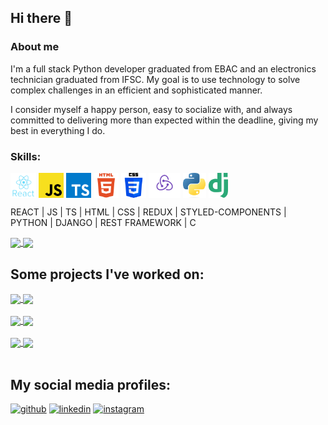 ## Hi there 👋
### About me
I'm a full stack Python developer graduated from EBAC and an electronics technician graduated from IFSC. My goal is to use technology to solve complex challenges in an efficient and sophisticated manner.

I consider myself a happy person, easy to socialize with, and always committed to delivering more than expected within the deadline, giving my best in everything I do.

### Skills:

<img height=40 align="center" src="https://github.com/MarcosMantovani/MarcosMantovani/blob/main/icons/react.png" /> <img height=40 align="center" src="https://github.com/MarcosMantovani/MarcosMantovani/blob/main/icons/js.png" /> <img height=40 align="center" src="https://github.com/MarcosMantovani/MarcosMantovani/blob/main/icons/ts.png" /> <img height=40 align="center" src="https://github.com/MarcosMantovani/MarcosMantovani/blob/main/icons/html.png" /> <img height=40 align="center" src="https://github.com/MarcosMantovani/MarcosMantovani/blob/main/icons/css.png" /> <img height=40 align="center" src="https://github.com/MarcosMantovani/MarcosMantovani/blob/main/icons/redux.png" /> <img height=40 align="center" src="https://github.com/MarcosMantovani/MarcosMantovani/blob/main/icons/python.png" /> <img height=40 align="center" src="https://github.com/MarcosMantovani/MarcosMantovani/blob/main/icons/django.png" />

REACT | JS | TS | HTML | CSS | REDUX | STYLED-COMPONENTS | PYTHON | DJANGO | REST FRAMEWORK | C

<a href="https://github.com/anuraghazra/github-readme-stats">
  <img height=200 align="center" src="https://github-readme-stats.vercel.app/api?username=MarcosMantovani&theme=radical" />
</a>
<a href="https://github.com/anuraghazra/convoychat">
  <img height=200 align="center" src="https://github-readme-stats.vercel.app/api/top-langs?username=MarcosMantovani&layout=compact&langs_count=8&card_width=320&theme=radical" />
</a>

## Some projects I've worked on:

<a href="https://github.com/MarcosMantovani/Textly">
  <img align="center" src="https://github-readme-stats.vercel.app/api/pin/?username=MarcosMantovani&repo=Textly&theme=radical" />
</a>
<a href="https://github.com/MarcosMantovani/efood">
  <img align="center" src="https://github-readme-stats.vercel.app/api/pin/?username=MarcosMantovani&repo=efood&theme=radical" />
</a>
<br>
<br>
<a href="https://github.com/MarcosMantovani/share_music">
  <img align="center" src="https://github-readme-stats.vercel.app/api/pin/?username=MarcosMantovani&repo=share_music&theme=radical" />
</a>
<a href="https://github.com/MarcosMantovani/eplay">
  <img align="center" src="https://github-readme-stats.vercel.app/api/pin/?username=MarcosMantovani&repo=eplay&theme=radical" />
</a>
<br>
<br>
<a href="https://github.com/MarcosMantovani/Site-Vasco-da-Gama">
  <img align="center" src="https://github-readme-stats.vercel.app/api/pin/?username=MarcosMantovani&repo=Site-Vasco-da-Gama&theme=radical" />
</a>
<a href="https://github.com/MarcosMantovani/clone_disneyplus">
  <img align="center" src="https://github-readme-stats.vercel.app/api/pin/?username=MarcosMantovani&repo=clone_disneyplus&theme=radical" />
</a>
<br>
<br>

## My social media profiles:

[<img src='https://cdn.jsdelivr.net/npm/simple-icons@3.0.1/icons/github.svg' alt='github' height='40'>](https://github.com/MarcosMantovani)  [<img src='https://cdn.jsdelivr.net/npm/simple-icons@3.0.1/icons/linkedin.svg' alt='linkedin' height='40'>](https://www.linkedin.com/in/marcos-vinicius-mantovani/)  [<img src='https://cdn.jsdelivr.net/npm/simple-icons@3.0.1/icons/instagram.svg' alt='instagram' height='40'>](https://www.instagram.com/marcos_mantovani_/)  
